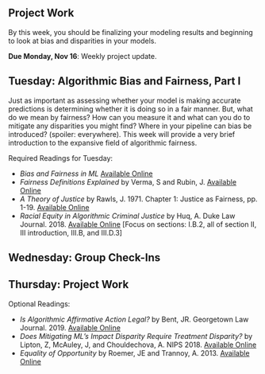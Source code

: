 ## Project Work
By this week, you should be finalizing your modeling results and
beginning to look at bias and disparities in your models. 

**Due Monday, Nov 16**: Weekly project update.

## Tuesday: Algorithmic Bias and Fairness, Part I
Just as important as assessing whether your model is making accurate
predictions is determining whether it is doing so in a fair
manner. But, what do we mean by fairness? How can you measure it and
what can you do to mitigate any disparities you might find? Where in
your pipeline can bias be introduced? (spoiler: everywhere). This week
will provide a very brief introduction to the expansive field of
algorithmic fairness. 

Required Readings for Tuesday:
- *Bias and Fairness in ML* [Available Online](https://textbook.coleridgeinitiative.org/chap-bias.html)
- *Fairness Definitions Explained* by Verma, S and Rubin, J. [Available Online](https://dl.acm.org/citation.cfm?doid=3194770.3194776)
- *A Theory of Justice* by Rawls, J. 1971. Chapter 1: Justice as Fairness, pp. 1-19. [Available Online](https://blogs.baruch.cuny.edu/eng2100kmwd/files/2015/12/A-Theory-of-Justice-Excerpts.pdf)
- *Racial Equity in Algorithmic Criminal Justice* by Huq, A. Duke Law Journal. 2018. [Available Online](https://heinonline.org/HOL/Page?handle=hein.journals/duklr68&id=1067&div=33&collection=journals) [Focus on sections: I.B.2, all of section II, III introduction, III.B, and III.D.3]

## Wednesday: Group Check-Ins

## Thursday: Project Work

Optional Readings:
- *Is Algorithmic Affirmative Action Legal?* by Bent, JR. Georgetown Law Journal. 2019. [Available Online](https://papers.ssrn.com/sol3/papers.cfm?abstract_id=3372690)
- *Does Mitigating ML’s Impact Disparity Require Treatment Disparity?* by Lipton, Z, McAuley, J, and Chouldechova, A. NIPS 2018. [Available Online](http://papers.nips.cc/paper/8035-does-mitigating-mls-impact-disparity-require-treatment-disparity)
- *Equality of Opportunity* by Roemer, JE and Trannoy, A. 2013. [Available Online](http://cowles.yale.edu/sites/default/files/files/pub/d19/d1921.pdf)
